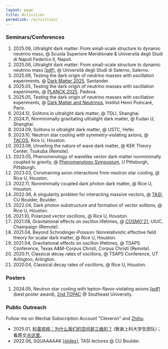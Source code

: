 ```yaml
---
layout: page
title: Activities
permalink: /activities/
---
```



### Seminars/Conferences

1. 2025.06, Ultralight dark matter: From small-scale structure to dynamic neutrino mass, @ Scuola Superiore Meridionale & Università degli Studi di Napoli Federico II, Napoli.
1. 2025.06, Ultralight dark matter: From small-scale structure to dynamic neutrino mass [[pdf]](/activities/2025-06-10-dm-nu-mass.pdf), @ Università degli Studi di Salerno, Salerno.
1. 2025.06, Testing the dark origin of neutrino masses with oscillation experiments, @ [Dark Matter 2025](https://indico.ifca.es/event/3234/), Santander.
1. 2025.05, Testing the dark origin of neutrino masses with oscillation experiments, @ [PLANCK 2025](https://indico.dfa.unipd.it/event/1200/), Padova.
1. 2025.05, Testing the dark origin of neutrino masses with oscillation experiments, @ [Dark Matter and Neutrinos](https://indico.math.cnrs.fr/event/12305), Institut Henri Poincaré, Paris.
1. 2024.12, Solitons in ultralight dark matter, @ TDLI, Shanghai.
2. 2024.11, Nonminimally gravitating ultralight dark matter, @ Fudan U, Shanghai.
2. 2024.09, Solitons in ultralight dark matter, @ USTC, Hefei.
1. 2023.10, Neutron star cooling with symmetry-violating axions, @ [TACOS](https://sites.google.com/view/texas-tacos/home), Rice U, Houston.
2. 2023.06, Unveiling the nature of wave dark matter, @ KEK Theory Center, Tsukuba (Remote).
3. 2023.05, Phenomenology of wavelike vector dark matter nonminimally coupled to gravity, @ [Phenomenology Symposium](https://www.pittpacc.pitt.edu/meetings/phenomenology-symposia), U Pittsburgh, Pittsburgh.
4. 2023.03, Constraining axion interactions from neutron star cooling, @ Rice U, Houston.
5. 2022.11, Nonminimally coupled dark photon dark matter, @ Rice U, Houston.
6. 2022.06, A singularity problem for interacting massive vectors, @ [TASI](https://www.colorado.edu/physics/TASI/Program-Overview), CU Boulder, Boulder.
7. 2022.04, Dark photon substructure and formation of vector solitons, @ Rice U, Houston.
8. 2021.10, Polarized vector oscillons, @ Rice U, Houston.
9. 2021.08, Gravitational effects on oscillon lifetimes, @ [COSMO'21](https://caps.ncsa.illinois.edu/conferences/cosmo21/), UIUC, Champaign (Remote).
10. 2021.04, Beyond Schrodinger-Poisson: Nonrelativistic effective field theory for scalar dark matter, @ Rice U, Houston.
11. 2021.04, Gravitational effects on oscillon lifetimes, @ TSAPS Conference, Texas A&M-Corpus Christi, Corpus Christi (Remote).
12. 2020.11, Classical decay rates of oscillons, @ TSAPS Conference, UT Arlington, Arlington.
13. 2020.04, Classical decay rates of oscillons, @ Rice U, Houston.

### Posters
1. 2024.05, Neutron star cooling with lepton-flavor-violating axions [[pdf]](/activities/2024-05-31-neutron-star-cooling.pdf) (best poster award), [2nd TOPAC](https://indico-tdli.sjtu.edu.cn/event/2116/) @ Southeast University.

### Public Outreach

Follow me on Wechat Subscription Account "Cleveron" and [Zhihu](https://www.zhihu.com/people/hongyisteinzhang).

- 2025.01, [科普视频：为什么我们的空间是三维的？](https://www.bilibili.com/video/BV16X6iYyEHS/) (致谢上科大学生团队)； 看原文[点这里](https://mp.weixin.qq.com/s/sDDQjzepyaf9qAtBqEdwUQ)。
- 2022.06, SQUAAAAAK [[slides]](/activities/2022-06-23-squaaaaak.pdf), TASI lectures @ CU Boulder.